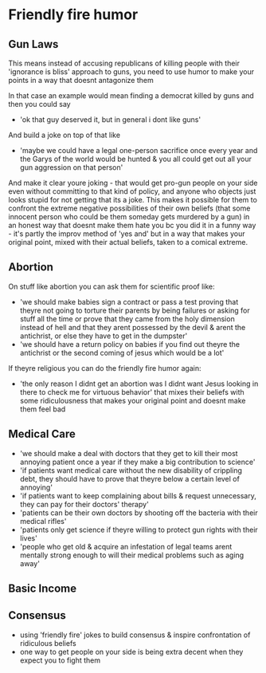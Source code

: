 # Friendly fire humor

## Gun Laws

This means instead of accusing republicans of killing people with their 'ignorance is bliss' approach to guns, you need to use humor to make your points in a way that doesnt antagonize them

In that case an example would mean finding a democrat killed by guns and then you could say 
- 'ok that guy deserved it, but in general i dont like guns'

And build a joke on top of that like 
- 'maybe we could have a legal one-person sacrifice once every year and the Garys of the world would be hunted & you all could get out all your gun aggression on that person'

And make it clear youre joking - that would get pro-gun people on your side even without committing to that kind of policy, and anyone who objects just looks stupid for not getting that its a joke. This makes it possible for them to confront the extreme negative possibilities of their own beliefs (that some innocent person who could be them someday gets murdered by a gun) in an honest way that doesnt make them hate you bc you did it in a funny way - it's partly the improv method of 'yes and' but in a way that makes your original point, mixed with their actual beliefs, taken to a comical extreme.

## Abortion

On stuff like abortion you can ask them for scientific proof like:
- 'we should make babies sign a contract or pass a test proving that theyre not going to torture their parents by being failures or asking for stuff all the time or prove that they came from the holy dimension instead of hell and that they arent possessed by the devil & arent the antichrist, or else they have to get in the dumpster'
- 'we should have a return policy on babies if you find out theyre the antichrist or the second coming of jesus which would be a lot'

If theyre religious you can do the friendly fire humor again:
- 'the only reason I didnt get an abortion was I didnt want Jesus looking in there to check me for virtuous behavior' that mixes their beliefs with some ridiculousness that makes your original point and doesnt make them feel bad

## Medical Care

- 'we should make a deal with doctors that they get to kill their most annoying patient once a year if they make a big contribution to science'
- 'if patients want medical care without the new disability of crippling debt, they should have to prove that theyre below a certain level of annoying'
- 'if patients want to keep complaining about bills & request unnecessary, they can pay for their doctors' therapy'
- 'patients can be their own doctors by shooting off the bacteria with their medical rifles'
- 'patients only get science if theyre willing to protect gun rights with their lives'
- 'people who get old & acquire an infestation of legal teams arent mentally strong enough to will their medical problems such as aging away'


## Basic Income


## Consensus

- using 'friendly fire' jokes to build consensus & inspire confrontation of ridiculous beliefs
- one way to get people on your side is being extra decent when they expect you to fight them
